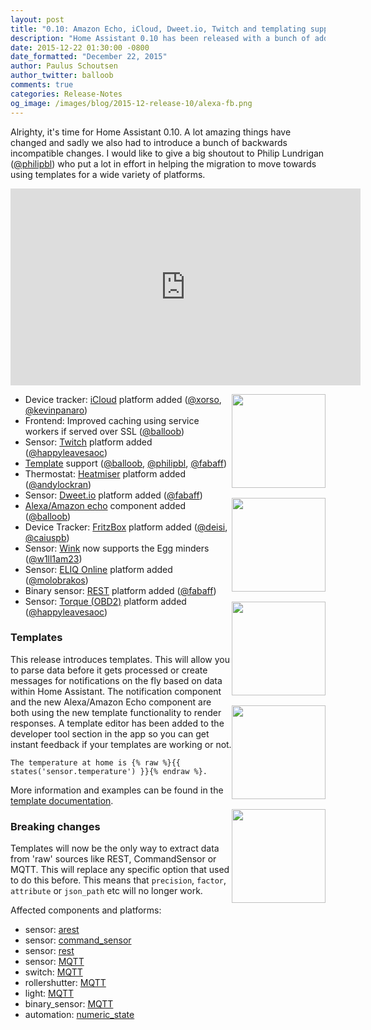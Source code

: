 ```yaml
---
layout: post
title: "0.10: Amazon Echo, iCloud, Dweet.io, Twitch and templating support!"
description: "Home Assistant 0.10 has been released with a bunch of added components and brand new templating support."
date: 2015-12-22 01:30:00 -0800
date_formatted: "December 22, 2015"
author: Paulus Schoutsen
author_twitter: balloob
comments: true
categories: Release-Notes
og_image: /images/blog/2015-12-release-10/alexa-fb.png
---
```


Alrighty, it's time for Home Assistant 0.10. A lot amazing things have changed and sadly we also had to introduce a bunch of backwards incompatible changes. I would like to give a big shoutout to Philip Lundrigan ([@philipbl]) who put a lot in effort in helping the migration to move towards using templates for a wide variety of platforms.

<div class='videoWrapper'>
<iframe width="560" height="315" src="https://www.youtube.com/embed/1Ke3mtWd_cQ" frameborder="0" allowfullscreen></iframe>
</div>

<img src='/images/supported_brands/icloud.png' style='clear: right; border:none; box-shadow: none; float: right; margin-bottom: 16px;' width='150' /><img src='/images/supported_brands/heatmiser.png' style='clear: right; border:none; box-shadow: none; float: right; margin-bottom: 16px;' width='150' /><img src='/images/supported_brands/dweet.png' style='clear: right; border:none; box-shadow: none; float: right; margin-bottom: 16px;' width='150' /><img src='/images/supported_brands/amazon-echo.png' style='clear: right; border:none; box-shadow: none; float: right; margin-bottom: 16px;' width='150' /><img src='/images/supported_brands/eliq.png' style='clear: right; border:none; box-shadow: none; float: right; margin-bottom: 16px;' width='150' />

 - Device tracker: [iCloud] platform added ([@xorso], [@kevinpanaro])
 - Frontend: Improved caching using service workers if served over SSL ([@balloob])
 - Sensor: [Twitch] platform added ([@happyleavesaoc])
 - [Template] support ([@balloob], [@philipbl], [@fabaff])
 - Thermostat: [Heatmiser] platform added ([@andylockran])
 - Sensor: [Dweet.io] platform added ([@fabaff])
 - [Alexa/Amazon echo] component added ([@balloob])
 - Device Tracker: [FritzBox] platform added ([@deisi], [@caiuspb])
 - Sensor: [Wink] now supports the Egg minders ([@w1ll1am23])
 - Sensor: [ELIQ Online] platform added ([@molobrakos])
 - Binary sensor: [REST] platform added ([@fabaff])
 - Sensor: [Torque (OBD2)] platform added ([@happyleavesaoc])

[iCloud]: /components/device_tracker.icloud/
[Twitch]: /components/sensor.twitch/
[Template]: /topics/templating/
[Heatmiser]: /components/thermostat.heatmiser/
[Dweet.io]: /components/sensor.dweet/
[Alexa/Amazon echo]: /components/alexa/
[FritzBox]: /components/device_tracker.fritz/
[Wink]: /components/sensor.wink/
[ELIQ Online]: /components/sensor.eliqonline/
[REST]: /components/binary_sensor.rest/
[Torque (OBD2)]: /components/sensor.torque/
[@andylockran]: https://github.com/andylockran
[@balloob]: https://github.com/balloob
[@caiuspb]: https://github.com/caiuspb
[@deisi]: https://github.com/deisi
[@fabaff]: https://github.com/fabaff
[@happyleavesaoc]: https://github.com/happyleavesaoc
[@kevinpanaro]: https://github.com/kevinpanaro
[@molobrakos]: https://github.com/molobrakos
[@philipbl]: https://github.com/philipbl
[@w1ll1am23]: https://github.com/w1ll1am23
[@xorso]: https://github.com/xorso

<!--more-->

### Templates

This release introduces templates. This will allow you to parse data before it gets processed or create messages for notifications on the fly based on data within Home Assistant. The notification component and the new Alexa/Amazon Echo component are both using the new template functionality to render responses. A template editor has been added to the developer tool section in the app so you can get instant feedback if your templates are working or not.

```text
The temperature at home is {% raw %}{{ states('sensor.temperature') }}{% endraw %}.
```

More information and examples can be found in the [template documentation][Template].

### Breaking changes

Templates will now be the only way to extract data from 'raw' sources like REST, CommandSensor or MQTT. This will replace any specific option that used to do this before. This means that `precision`, `factor`, `attribute` or `json_path` etc will no longer work.

Affected components and platforms:

 - sensor: [arest][sensor.arest]
 - sensor: [command_sensor][sensor.command]
 - sensor: [rest][sensor.rest]
 - sensor: [MQTT][sensor.mqtt]
 - switch: [MQTT][switch.mqtt]
 - rollershutter: [MQTT][rollershutter.mqtt]
 - light: [MQTT][light.mqtt]
 - binary_sensor: [MQTT][binary_sensor.mqtt]
 - automation: [numeric_state][automation-numeric-state]

[sensor.arest]: /components/sensor.arest/
[sensor.command]: /components/sensor.command_sensor/
[sensor.rest]: /components/sensor.rest/
[sensor.mqtt]: /components/sensor.mqtt/
[switch.mqtt]: /components/switch.mqtt/
[rollershutter.mqtt]: /components/rollershutter.mqtt/
[light.mqtt]: /components/light.mqtt/
[binary_sensor.mqtt]: /components/binary_sensor.mqtt/
[automation-numeric-state]: /getting-started/automation-trigger/#numeric-state-trigger
